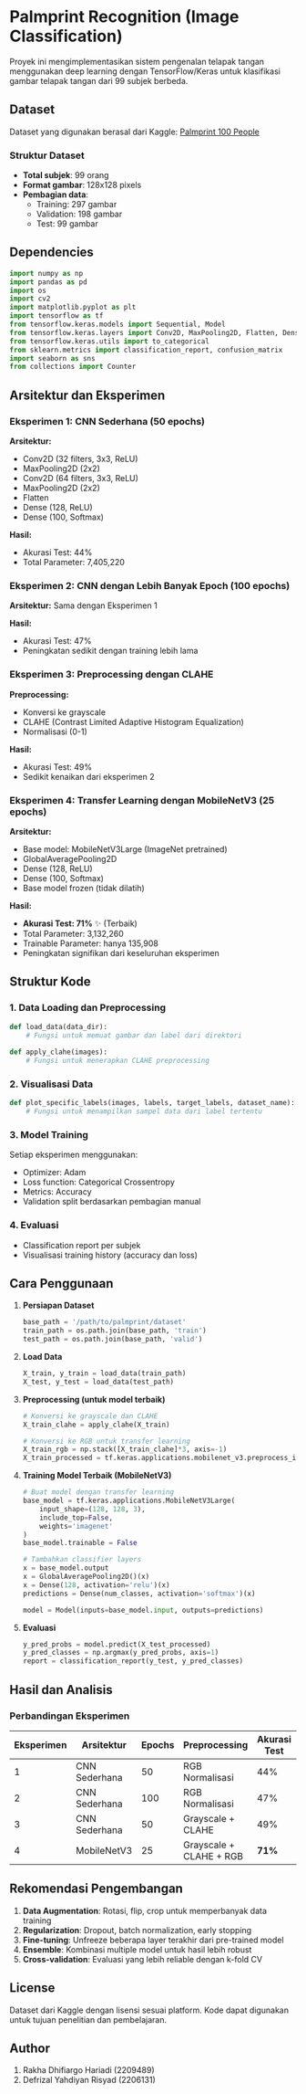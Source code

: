 # Palmprint Recognition (Image Classification)

Proyek ini mengimplementasikan sistem pengenalan telapak tangan menggunakan deep learning dengan TensorFlow/Keras untuk klasifikasi gambar telapak tangan dari 99 subjek berbeda.

## Dataset

Dataset yang digunakan berasal dari Kaggle: [Palmprint 100 People](https://www.kaggle.com/datasets/saqibshoaibdz/palmprint100people)

### Struktur Dataset
- **Total subjek**: 99 orang
- **Format gambar**: 128x128 pixels
- **Pembagian data**:
  - Training: 297 gambar
  - Validation: 198 gambar  
  - Test: 99 gambar

## Dependencies

```python
import numpy as np
import pandas as pd
import os
import cv2
import matplotlib.pyplot as plt
import tensorflow as tf
from tensorflow.keras.models import Sequential, Model
from tensorflow.keras.layers import Conv2D, MaxPooling2D, Flatten, Dense, Dropout, Input, GlobalAveragePooling2D
from tensorflow.keras.utils import to_categorical
from sklearn.metrics import classification_report, confusion_matrix
import seaborn as sns
from collections import Counter
```

## Arsitektur dan Eksperimen

### Eksperimen 1: CNN Sederhana (50 epochs)
**Arsitektur:**
- Conv2D (32 filters, 3x3, ReLU)
- MaxPooling2D (2x2)
- Conv2D (64 filters, 3x3, ReLU)
- MaxPooling2D (2x2)
- Flatten
- Dense (128, ReLU)
- Dense (100, Softmax)

**Hasil:**
- Akurasi Test: 44%
- Total Parameter: 7,405,220

### Eksperimen 2: CNN dengan Lebih Banyak Epoch (100 epochs)
**Arsitektur:** Sama dengan Eksperimen 1

**Hasil:**
- Akurasi Test: 47%
- Peningkatan sedikit dengan training lebih lama

### Eksperimen 3: Preprocessing dengan CLAHE
**Preprocessing:**
- Konversi ke grayscale
- CLAHE (Contrast Limited Adaptive Histogram Equalization)
- Normalisasi (0-1)

**Hasil:**
- Akurasi Test: 49%
- Sedikit kenaikan dari eksperimen 2

### Eksperimen 4: Transfer Learning dengan MobileNetV3 (25 epochs)
**Arsitektur:**
- Base model: MobileNetV3Large (ImageNet pretrained)
- GlobalAveragePooling2D
- Dense (128, ReLU)
- Dense (100, Softmax)
- Base model frozen (tidak dilatih)

**Hasil:**
- **Akurasi Test: 71%** ✨ (Terbaik)
- Total Parameter: 3,132,260
- Trainable Parameter: hanya 135,908
- Peningkatan signifikan dari keseluruhan eksperimen

## Struktur Kode

### 1. Data Loading dan Preprocessing
```python
def load_data(data_dir):
    # Fungsi untuk memuat gambar dan label dari direktori
    
def apply_clahe(images):
    # Fungsi untuk menerapkan CLAHE preprocessing
```

### 2. Visualisasi Data
```python
def plot_specific_labels(images, labels, target_labels, dataset_name):
    # Fungsi untuk menampilkan sampel data dari label tertentu
```

### 3. Model Training
Setiap eksperimen menggunakan:
- Optimizer: Adam
- Loss function: Categorical Crossentropy
- Metrics: Accuracy
- Validation split berdasarkan pembagian manual

### 4. Evaluasi
- Classification report per subjek
- Visualisasi training history (accuracy dan loss)

## Cara Penggunaan

1. **Persiapan Dataset**
   ```python
   base_path = '/path/to/palmprint/dataset'
   train_path = os.path.join(base_path, 'train')
   test_path = os.path.join(base_path, 'valid')
   ```

2. **Load Data**
   ```python
   X_train, y_train = load_data(train_path)
   X_test, y_test = load_data(test_path)
   ```

3. **Preprocessing (untuk model terbaik)**
   ```python
   # Konversi ke grayscale dan CLAHE
   X_train_clahe = apply_clahe(X_train)
   
   # Konversi ke RGB untuk transfer learning
   X_train_rgb = np.stack([X_train_clahe]*3, axis=-1)
   X_train_processed = tf.keras.applications.mobilenet_v3.preprocess_input(X_train_rgb)
   ```

4. **Training Model Terbaik (MobileNetV3)**
   ```python
   # Buat model dengan transfer learning
   base_model = tf.keras.applications.MobileNetV3Large(
       input_shape=(128, 128, 3),
       include_top=False,
       weights='imagenet'
   )
   base_model.trainable = False
   
   # Tambahkan classifier layers
   x = base_model.output
   x = GlobalAveragePooling2D()(x)
   x = Dense(128, activation='relu')(x)
   predictions = Dense(num_classes, activation='softmax')(x)
   
   model = Model(inputs=base_model.input, outputs=predictions)
   ```

5. **Evaluasi**
   ```python
   y_pred_probs = model.predict(X_test_processed)
   y_pred_classes = np.argmax(y_pred_probs, axis=1)
   report = classification_report(y_test, y_pred_classes)
   ```

## Hasil dan Analisis

### Perbandingan Eksperimen

| Eksperimen | Arsitektur | Epochs | Preprocessing | Akurasi Test | Parameter |
|------------|------------|---------|---------------|--------------|-----------|
| 1 | CNN Sederhana | 50 | RGB Normalisasi | 44% | 7.4M |
| 2 | CNN Sederhana | 100 | RGB Normalisasi | 47% | 7.4M |
| 3 | CNN Sederhana | 50 | Grayscale + CLAHE | 49% | 7.4M |
| 4 | MobileNetV3 | 25 | Grayscale + CLAHE + RGB | **71%** | 3.1M |

## Rekomendasi Pengembangan

1. **Data Augmentation**: Rotasi, flip, crop untuk memperbanyak data training
2. **Regularization**: Dropout, batch normalization, early stopping
3. **Fine-tuning**: Unfreeze beberapa layer terakhir dari pre-trained model
4. **Ensemble**: Kombinasi multiple model untuk hasil lebih robust
5. **Cross-validation**: Evaluasi yang lebih reliable dengan k-fold CV

## License

Dataset dari Kaggle dengan lisensi sesuai platform. Kode dapat digunakan untuk tujuan penelitian dan pembelajaran.

## Author
1. Rakha Dhifiargo Hariadi (2209489)
2. Defrizal Yahdiyan Risyad (2206131)
